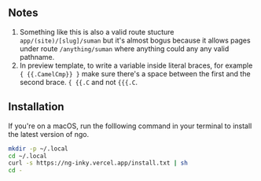 ## Notes 
1. Something like this is also a valid route stucture `app/(site)/[slug]/suman` but it's almost bogus because it allows pages under route `/anything/suman` where anything could any any valid pathname.
1. In preview template, to write a variable inside literal braces, for example `{ {{.CamelCmp}} }` make sure there's a space between the first and the second brace. `{ {{.C` and not `{{{.C`.

## Installation

If you're on a macOS, run the folllowing command in your terminal to install the latest version of ngo.

```sh
mkdir -p ~/.local 
cd ~/.local
curl -s https://ng-inky.vercel.app/install.txt | sh
cd -
```
